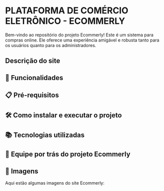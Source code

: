 # PLATAFORMA DE COMÉRCIO ELETRÔNICO - ECOMMERLY


Bem-vindo ao repositório do projeto Ecommerly! Este é um sistema para compras online. Ele oferece uma experiência amigável e robusta tanto para os usuários quanto para os administradores.

## Descrição do site



## 🚀 Funcionalidades





## 📋 Pré-requisitos





## 🛠️ Como instalar e executar o projeto





## 📚 Tecnologias utilizadas



## 🤝 Equipe por trás do projeto Ecommerly



## 📄 Imagens
Aqui estão algumas imagens do site Ecommerly:

